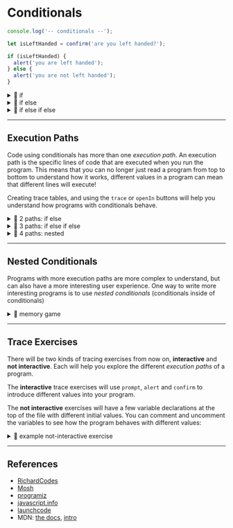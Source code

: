 # Conditionals

```js
console.log('-- conditionals --');

let isLeftHanded = confirm('are you left handed?');

if (isLeftHanded) {
  alert('you are left handed');
} else {
  alert('you are not left handed');
}
```

<details>
<summary>🥚 if</summary>

```js
console.log('-- if --');

let input = prompt("please don't cancel");

let response = '';
if (input === null) {
  // enter this block if the condition is true
  response = 'you are a canceler';
}

alert(response);
```

</details>
<details>
<summary>🥚 if else</summary>

```js
console.log('--  if else  --');

let input = prompt("please don't cancel");

let response = '';
if (input === null) {
  // enter this block if the condition is true
  response = 'you are a canceler';
} else {
  // enter this block if the condition is false
  response = input;
}

alert(response);
```

</details>
<details>
<summary>🥚 if else if else</summary>

```js
console.log('-- if else if else --');

let input = prompt('enter something');

let response = '';
if (input === null) {
  // enter this block if the first condition is true
  response = 'you are a canceler';
} else if (input === '') {
  // enter this block if the second condition is true
  response = 'come on, type something';
} else {
  // enter this block if all conditions are false
  response = '"' + input + '" is something';
}

alert(response);
```

</details>

---

## Execution Paths

Code using conditionals has more than one _execution path_. An execution path is the specific lines of code that are executed when you run the program. This means that you can no longer just read a program from top to bottom to understand how it works, different values in a program can mean that different lines will execute!

Creating trace tables, and using the `trace` or `openIn` buttons will help you understand how programs with conditionals behave.

<details>
<summary>🥚 2 paths: if else</summary>

```js
console.log('-- 2 paths: if else --');

let input = prompt('enter something');

let path = '';
if (input === null) {
  path = 'a';
} else {
  path = 'b';
}

alert(path);
```

</details>
<details>
<summary>🥚 3 paths: if else if else</summary>

```js
console.log('-- 3 paths: if else if else --');

let input = prompt('enter something');

let path = '';
if (input === null) {
  path = 'a';
} else if (input === '') {
  path = 'b';
} else {
  path = 'c';
}

alert(path);
```

</details>
<details>
<summary>🥚 4 paths: nested</summary>

```js
console.log('-- 4 paths: nested --');

let input = prompt('enter "something"');

let path = '';
if (input !== null) {
  path = 'a';
  if (input === '') {
    path = path + '1';
  } else if (input === 'something') {
    path = path + '2';
  } else {
    path = path + '3';
  }
} else {
  path = 'b';
}

alert(path);
```

</details>

---

## Nested Conditionals

Programs with more execution paths are more complex to understand, but can also have a more interesting user experience. One way to write more interesting programs is to use _nested conditionals_ (conditionals inside of conditionals)

<details>
<summary>🐣 memory game</summary>

```js
console.log('-- memory game --');

let thingToRemember = prompt(
  'enter some text, then remember it.\n\n' +
    'if you remember it correctly you win'
);

if (thingToRemember !== null) {
  let displayTheText = confirm(
    'would you like to see your text one more time?'
  );
  if (displayTheText) {
    alert(thingToRemember);
  }
  let guess = prompt('now try to remember what it was:');
  if (guess !== null) {
    if (guess === thingToRemember) {
      alert('you win!');
    } else {
      alert('try again.');
    }
  }
}

alert('good bye');
```

</details>

---

## Trace Exercises

There will be two kinds of tracing exercises from now on, **interactive** and **not interactive**. Each will help you explore the different _execution paths_ of a program.

The **interactive** trace exercises will use `prompt`, `alert` and `confirm` to introduce different values into your program.

The **not interactive** exercises will have a few variable declarations at the top of the file with different initial values. You can comment and uncomment the variables to see how the program behaves with different values:

<details>
<summary>🥚 example not-interactive exercise</summary>

```js
let value = -1;
// let value = -0.5;
// let value = 0;
// let value = 0.5;
// let value = 1;

let message;
if (value < 0) {
  message = 'too small';
} else if (value === 0) {
  message = 'perfect';
} else if (value > 0) {
  message = 'too big';
} else {
  message = 'this path is unreachable!';
}

console.log(message);
```

</details>

---

## References

- [RichardCodes](https://www.youtube.com/watch?v=NAOSKGV9bqg)
- [Mosh](https://www.youtube.com/watch?v=IsG4Xd6LlsM)
- [programiz](https://www.programiz.com/javascript/if-else)
- [javascript.info](https://javascript.info/ifelse)
- [launchcode](https://education.launchcode.org/intro-to-professional-web-dev/chapters/booleans-and-conditionals/conditionals.html)
- MDN: [the docs](https://developer.mozilla.org/en-US/docs/Web/JavaScript/Reference/Statements/if...else), [intro](https://developer.mozilla.org/en-US/docs/Learn/JavaScript/Building_blocks/conditionals)
